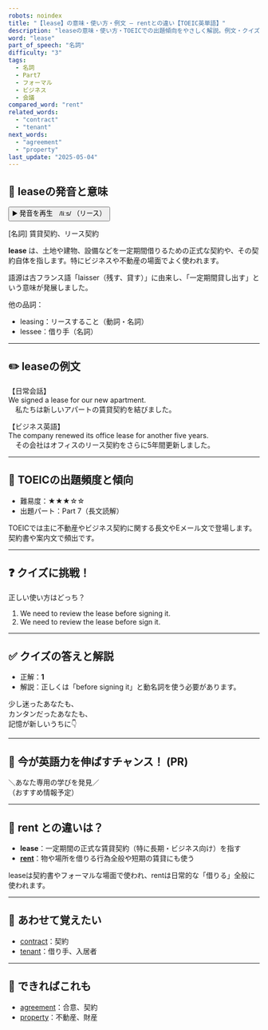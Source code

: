 ```yaml
---
robots: noindex
title: "【lease】の意味・使い方・例文 ― rentとの違い【TOEIC英単語】"
description: "leaseの意味・使い方・TOEICでの出題傾向をやさしく解説。例文・クイズ付きでrentとの違いもわかりやすく学べます。"
word: "lease"
part_of_speech: "名詞"
difficulty: "3"
tags:
  - 名詞
  - Part7
  - フォーマル
  - ビジネス
  - 会議
compared_word: "rent"
related_words:
  - "contract"
  - "tenant"
next_words:
  - "agreement"
  - "property"
last_update: "2025-05-04"
---
```


## 🔰 leaseの発音と意味

<button class="play-audio" onclick="playTTS('lease')">
  <span class="play-audio-main">
    ▶️ 発音を再生　/liːs/
  </span>
  <span class="play-audio-sub">
    （リース）
  </span>
</button>

[名詞] 賃貸契約、リース契約

**lease** は、土地や建物、設備などを一定期間借りるための正式な契約や、その契約自体を指します。特にビジネスや不動産の場面でよく使われます。

語源は古フランス語「laisser（残す、貸す）」に由来し、「一定期間貸し出す」という意味が発展しました。

他の品詞：  
- leasing：リースすること（動詞・名詞）
- lessee：借り手（名詞）

---

## ✏️ leaseの例文

【日常会話】  
We signed a lease for our new apartment.  
　私たちは新しいアパートの賃貸契約を結びました。

【ビジネス英語】  
The company renewed its office lease for another five years.  
　その会社はオフィスのリース契約をさらに5年間更新しました。

---

## 🎯 TOEICの出題頻度と傾向

- 難易度：★★★☆☆
- 出題パート：Part 7（長文読解）

TOEICでは主に不動産やビジネス契約に関する長文やEメール文で登場します。契約書や案内文で頻出です。

---

## ❓ クイズに挑戦！

正しい使い方はどっち？

1. We need to review the lease before signing it.  
2. We need to review the lease before sign it.

---

## ✅ クイズの答えと解説

- 正解：**1**
- 解説：正しくは「before signing it」と動名詞を使う必要があります。

少し迷ったあなたも、  
カンタンだったあなたも、  
記憶が新しいうちに👇️

---

## 🚀 今が英語力を伸ばすチャンス！ (PR)

<div class="info-center">
＼あなた専用の学びを発見／<br>  
（おすすめ情報予定）
</div>

---

## 🤔  rent との違いは？

- **lease**：一定期間の正式な賃貸契約（特に長期・ビジネス向け）を指す
- **[rent](/word/rent/)**：物や場所を借りる行為全般や短期の賃貸にも使う

leaseは契約書やフォーマルな場面で使われ、rentは日常的な「借りる」全般に使われます。

---

## 🧩 あわせて覚えたい

- [contract](/word/contract/)：契約
- [tenant](/word/tenant/)：借り手、入居者

---

## 📖 できればこれも

- [agreement](/word/agreement/)：合意、契約
- [property](/word/property/)：不動産、財産

<!-- cvid: aid45_bid22 -->
